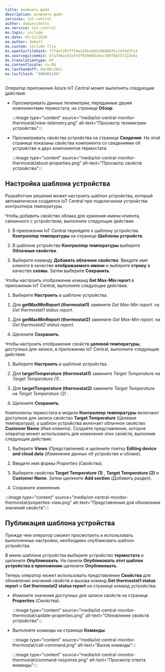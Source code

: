 ```yaml
---
title: включить файл
description: включить файл
services: iot-central
author: dominicbetts
ms.service: iot-central
ms.topic: include
ms.date: 03/12/2020
ms.author: dobett
ms.custom: include file
ms.openlocfilehash: 77fdaf297fff0e145b1dd53908887bc14f9d3f14
ms.sourcegitcommit: bfa7d6ac93afe5f039d68c0ac389f06257223b42
ms.translationtype: HT
ms.contentlocale: ru-RU
ms.lasthandoff: 04/06/2021
ms.locfileid: "106491134"
---
```

<!-- All needs updating -->
Оператор приложения Azure IoT Central может выполнять следующие действия:

* Просматривать данные телеметрии, переданные двумя компонентами термостата, на странице **Обзор**:

    :::image type="content" source="media/iot-central-monitor-thermostat/view-telemetry.png" alt-text="Просмотр телеметрии устройства":::

* Просматривать свойства устройства на странице **Сведения**. На этой странице показаны свойства компонента со сведениями об устройстве и двух компонентов термостата:

    :::image type="content" source="media/iot-central-monitor-thermostat/about-properties.png" alt-text="Просмотр свойств устройства":::

## <a name="customize-the-device-template"></a>Настройка шаблона устройства

Разработчик решения может настроить шаблон устройства, который автоматически создается IoT Central при подключении устройства контроллера температуры.

Чтобы добавить свойство облака для хранения имени клиента, связанного с устройством, выполните следующие действия.

1. В приложении IoT Central перейдите к шаблону устройства **Контроллер температуры** на странице **Шаблоны устройств**.

1. В шаблоне устройства **Контроллер температуры** выберите **Облачные свойства**.

1. Выберите команду **Добавить облачное свойство**. Введите *имя клиента* в качестве **отображаемого имени** и выберите **строку** в качестве **схемы**. Затем выберите **Сохранить**.

Чтобы настроить отображение команд **Get Max-Min report** в приложении IoT Central, выполните следующие действия.

1. Выберите **Настроить** в шаблоне устройства.

1. Для **getMaxMinReport (thermostat1)** замените *Get Max-Min report.* на *Get thermostat1 status report*.

1. Для **getMaxMinReport (thermostat2)** замените *Get Max-Min report.* на *Get thermostat2 status report*.

1. Щелкните **Сохранить**.

Чтобы настроить отображение свойств **целевой температуры**, доступных для записи, в приложении IoT Central, выполните следующие действия:

1. Выберите **Настроить** в шаблоне устройства.

1. Для **targetTemperature (thermostat1)** замените *Target Temperature* на *Target Temperature (1)* .

1. Для **targetTemperature (thermostat2)** замените *Target Temperature* на *Target Temperature (2)* .

1. Щелкните **Сохранить**.

Компоненты термостата в модели **Контроллер температуры** включают доступное для записи свойство **Target Temperature** (Целевая температура), а шаблон устройства включает облачное свойство **Customer Name** (Имя клиента). Создайте представление, которое оператор может использовать для изменения этих свойств, выполнив следующие действия:

1. Выберите **Views** (Представления) и щелкните плитку **Editing device and cloud data** (Изменение данных об устройстве и облаке).

1. Введите имя формы _Properties_ (Свойства).

1. Выберите свойства **Target Temperature (1)** , **Target Temperature (2)** и **Customer Name**. Затем щелкните **Add section** (Добавить раздел).

1. Сохраните изменения.

:::image type="content" source="media/iot-central-monitor-thermostat/properties-view.png" alt-text="Представление для обновления значений свойств":::

## <a name="publish-the-device-template"></a>Публикация шаблона устройства

Прежде чем оператор сможет просмотреть и использовать выполненные настройки, необходимо опубликовать шаблон устройства.

В меню шаблона устройства выберите устройство **термостата** и щелкните **Опубликовать**. На панели **Опубликовать этот шаблон устройства в приложении** щелкните **Опубликовать**.

Теперь оператор может использовать представление **Свойства** для обновления значений свойств и вызова команд **Get thermostat1 status report** и **Get thermostat2 status report** на странице команд устройства:

* Измените значения доступных для записи свойств на странице **Properties** (Свойства).

    :::image type="content" source="media/iot-central-monitor-thermostat/update-properties.png" alt-text="Обновление свойств устройства":::

* Выполните команды на странице **Команды**.

    :::image type="content" source="media/iot-central-monitor-thermostat/call-command.png" alt-text="Вызов команды":::

    :::image type="content" source="media/iot-central-monitor-thermostat/command-response.png" alt-text="Просмотр ответа команды":::
